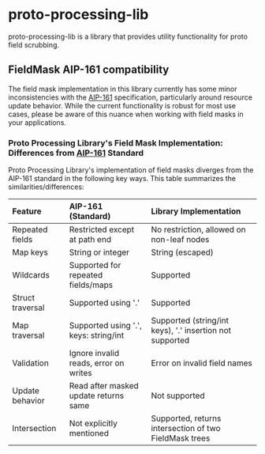 # proto-processing-lib

proto-processing-lib is a library that provides utility functionality for proto
field scrubbing.

## FieldMask AIP-161 compatibility

The field mask implementation in this library currently has some minor
inconsistencies with the [AIP-161](https://google.aip.dev/161) specification,
particularly around resource update behavior. While the current functionality is
robust for most use cases, please be aware of this nuance when working with
field masks in your applications.

### Proto Processing Library's Field Mask Implementation: Differences from [AIP-161](https://google.aip.dev/161) Standard

Proto Processing Library's implementation of field masks diverges from the
AIP-161 standard in the following key ways. This table summarizes the
similarities/differences:

| Feature          | AIP-161 (Standard)                     | Library Implementation                                    |
| :--------------- | :--------------------------            | :-------------------------                                |
| Repeated fields  | Restricted except at path end          | No restriction, allowed on non-leaf nodes                 |
| Map keys         | String or integer                      | String (escaped)                                          |
| Wildcards        | Supported for repeated fields/maps     | Supported                                                 |
| Struct traversal | Supported using '.'                    | Supported                                                 |
| Map traversal    | Supported using '.', keys: string/int  | Supported (string/int keys), '.' insertion not supported  |
| Validation       | Ignore invalid reads, error on writes  | Error on invalid field names                              |
| Update behavior  | Read after masked update returns same  | Not supported                                             |
| Intersection     | Not explicitly mentioned               | Supported, returns intersection of two FieldMask trees    |
